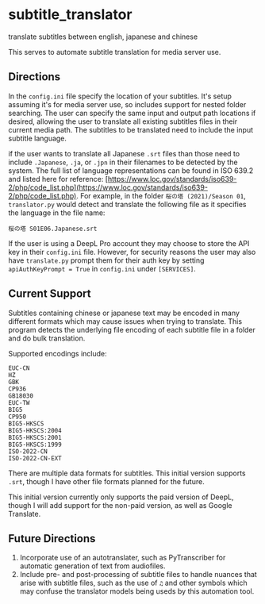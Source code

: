# subtitle_translator
translate subtitles between english, japanese and chinese

This serves to automate subtitle translation for media server use. 

## Directions

In the ```config.ini``` file specify the location of your subtitles. It's setup assuming it's for media server use, so includes support for nested folder searching. The user can specify the same input and output path locations if desired, allowing the user to translate all existing subtitles files in their current media path. The subtitles to be translated need to include the input subtitle language.

if the user wants to translate all Japanese ```.srt``` files than those need to include ```.Japanese```, ```.ja```, or ```.jpn``` in their filenames to be detected by the system. The full list of language representations can be found in ISO 639.2 and listed here for reference: [https://www.loc.gov/standards/iso639-2/php/code_list.php](https://www.loc.gov/standards/iso639-2/php/code_list.php). For example, in the folder ```桜の塔 (2021)/Season 01```, ```translator.py``` would detect and translate the following file as it specifies the language in the file name:

```
桜の塔 S01E06.Japanese.srt
```

If the user is using a DeepL Pro account they may choose to store the API key in their ```config.ini``` file. However, for security reasons the user may also have ```translate.py``` prompt them for their auth key by setting ```apiAuthKeyPrompt = True``` in ```config.ini``` under ```[SERVICES]```. 

## Current Support

Subtitles containing chinese or japanese text may be encoded in many different formats which may cause issues when trying to translate. This program detects the underlying file encoding of each subtitle file in a folder and do bulk translation. 

Supported encodings include: 
```
EUC-CN
HZ
GBK
CP936
GB18030
EUC-TW
BIG5
CP950
BIG5-HKSCS
BIG5-HKSCS:2004
BIG5-HKSCS:2001
BIG5-HKSCS:1999
ISO-2022-CN
ISO-2022-CN-EXT
```

There are multiple data formats for subtitles. This initial version supports ```.srt```, though I have other file formats planned for the future.

This initial version currently only supports the paid version of DeepL, though I will add support for the non-paid version, as well as Google Translate. 

## Future Directions
1. Incorporate use of an autotranslater, such as PyTranscriber for automatic generation of text from audiofiles.
2. Include pre- and post-processing of subtitle files to handle nuances that arise with subtitle files, such as the use of ```♫``` and other symbols which may confuse the translator models being useds by this automation tool. 

